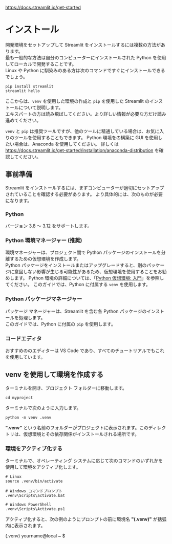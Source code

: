 https://docs.streamlit.io/get-started

# インストール

開発環境をセットアップして Streamlit をインストールするには複数の方法があります。  
最も一般的な方法は自分のコンピューターにインストールされた Python を使用してローカルで開発することです。    
Linux や Python に馴染みのある方は次のコマンドですぐにインストールできるでしょう。

    pip install streamlit
    streamlit hello

ここからは、`venv` を使用した環境の作成と `pip` を使用した Streamlit のインストールについて説明します。  
エキスパートの方は読み飛ばしてください。より詳しい情報が必要な方だけ読み進めてください。

`venv` と `pip` は推奨ツールですが、他のツールに精通している場合は、お気に入りのツールを使用することもできます。
Python 環境をの構築に GUI を使用したい場合は、Anaconda を使用してください。
詳しくは https://docs.streamlit.io/get-started/installation/anaconda-distribution を確認してください。

## 事前準備

Streamlit をインストールするには、まずコンピューターが適切にセットアップされていることを確認する必要があります。
より具体的には、次のものが必要になります。

### Python  
バージョン 3.8 ～ 3.12 をサポートします。

### Python 環境マネージャー (推奨)
環境マネージャーは、プロジェクト間で Python パッケージのインストールを分離するための仮想環境を作成します。  
Python パッケージをインストールまたはアップグレードすると、別のパッケージに意図しない影響が生じる可能性があるため、仮想環境を使用することをお勧めします。
Python 環境の詳細については、「[Python 仮想環境: 入門](https://realpython.com/python-virtual-environments-a-primer/)」を参照してください。
このガイドでは、Python に付属する `venv` を使用します。

### Python パッケージマネージャー
パッケージ マネージャーは、Streamlit を含む各 Python パッケージのインストールを処理します。  
このガイドでは、Python に付属の `pip` を使用します。

### コードエディタ
おすすめののエディターは VS Code であり、すべてのチュートリアルでもこれを使用しています。


## venv を使用して環境を作成する

ターミナルを開き、プロジェクト フォルダーに移動します。

    cd myproject

ターミナルで次のように入力します。

    python -m venv .venv

**".venv"** という名前のフォルダーがプロジェクトに表示されます。このディレクトリは、仮想環境とその依存関係がインストールされる場所です。

### 環境をアクティブ化する

ターミナルで、オペレーティング システムに応じて次のコマンドのいずれかを使用して環境をアクティブ化します。

    # Linux
    source .venv/bin/activate
    
    # Windows コマンドプロンプト
    .venv\Scripts\activate.bat

    # Windows PowerShell
    .venv\Scripts\Activate.ps1

アクティブ化すると、次の例のようにプロンプトの前に環境名 **"(.venv)"** が括弧内に表示されます。

   (.venv) yourname@local ~ $
